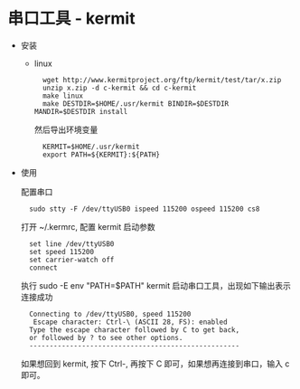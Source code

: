# 串口工具 - kermit

- 安装

  - linux

          wget http://www.kermitproject.org/ftp/kermit/test/tar/x.zip
          unzip x.zip -d c-kermit && cd c-kermit
          make linux
          make DESTDIR=$HOME/.usr/kermit BINDIR=$DESTDIR MANDIR=$DESTDIR install

    然后导出环境变量

          KERMIT=$HOME/.usr/kermit
          export PATH=${KERMIT}:${PATH}

- 使用

  配置串口

        sudo stty -F /dev/ttyUSB0 ispeed 115200 ospeed 115200 cs8

  打开 ~/.kermrc, 配置 kermit 启动参数

        set line /dev/ttyUSB0
        set speed 115200
        set carrier-watch off
        connect

  执行 sudo -E env "PATH=$PATH" kermit 启动串口工具，出现如下输出表示连接成功

        Connecting to /dev/ttyUSB0, speed 115200
         Escape character: Ctrl-\ (ASCII 28, FS): enabled
        Type the escape character followed by C to get back,
        or followed by ? to see other options.
        ----------------------------------------------------

  如果想回到 kermit, 按下 Ctrl-\, 再按下 C 即可，如果想再连接到串口，输入 c 即可。
